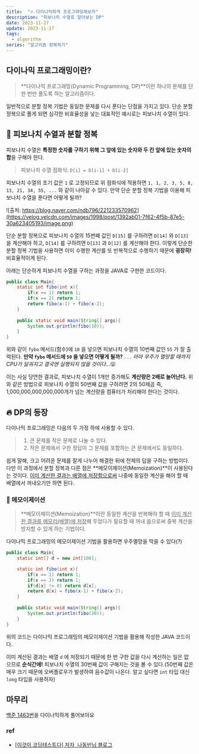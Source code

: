 ```yaml
---
title:  "🔥 다이나믹하게 프로그래밍해보자"
description: "피보나치 수열로 알아보는 DP"
date: 2023-11-27
update: 2023-11-27
tags:
  - algorithm
series: "알고리즘 정복하기"
---
```


## 다이나믹 프로그래밍이란?

> **다이나믹 프로그래밍(Dynamic Programming, DP)**이란 하나의 문제를 단 한 번만 풀도록 하는 알고리즘이다.

일반적으로 분할 정복 기법은 동일한 문제를 다시 푼다는 단점을 가지고 있다. 단순 분할 정복으로 풀게 되면 심각한 비효율성을 낳는 대표적인 예시로는 피보나치 수열이 있다.

## 📜 피보나치 수열과 분할 정복

피보나치 수열은 **특정한 숫자를 구하기 위해 그 앞에 있는 숫자와 두 칸 앞에 있는 숫자의 합**을 구해야 한다.

> 피보나치 수열 점화식: `D[i] = D[i-1] + D[i-2]`

피보나치 수열의 초기 값은 `1` 로 고정되므로 위 점화식에 적용하면 `1, 1, 2, 3, 5, 8, 13, 21, 34, 55, ...` 와 같이 나아갈 수 있다.
만약 단순 분할 정복 기법을 이용해 피보나치 수열을 푼다면 어떻게 될까?

![출처: https://blog.naver.com/ndb796/221233570962](https://velog.velcdn.com/images/1998/post/1392ab01-7f62-4f5b-87e5-30a623405193/image.png)

단순 분할 정복으로 피보나치 수열의 15번째 값인 `D[15]` 를 구하려면 `D[14]` 와 `D[13]` 을 계산해야 하고, `D[14]` 를 구하려면 `D[13]` 과 `D[12]` 를 계산해야 한다.
이렇게 단순한 분할 정복 기법을 사용하면 이미 수행한 계산를 또 반복적으로 수행하기 때문에 **굉장히!** 비효율적이게 된다.

아래는 단순하게 피보나치 수열을 구하는 과정을 JAVA로 구현한 코드이다.

```java
public class Main{
    static int fibo(int x){
        if(x == 1) return 1;
        if(x == 2) return 1;
        return fibo(x-1) + fibo(x-2);
    }
    
    public static void main(String[] args){
        System.out.println(fibo(10));
    }
}
```

위와 같이 `fybo` 메서드(함수)에 `10` 을 넣으면 피보나치 수열의 10번째 값인 `55` 가 잘 출력된다. **만약 `fybo` 메서드에 `50` 을 넣으면 어떻게 될까?**
.
.
.
_아마 우주가 멸망할 때까지 CPU가 달궈지고 결국엔 실행되지 않을 것이다..._😮

이는 사실 당연한 결과로, 피보나치 수열이 1개만 증가해도 **계산량은 2배로 늘어난다.** 위와 같은 방법으로 피보나치 수열의 50번째 값을 구하려면 2의 50제곱 즉, 1,000,000,000,000,000개가 넘는 계산량을 컴퓨터가 처리해야 한다는 것이다.

## 🔥 DP의 등장

다이나믹 프로그래밍은 다음의 두 가정 하에 사용할 수 있다.

> 1. 큰 문제를 작은 문제로 나눌 수 있다.
> 2. 작은 문제에서 구한 정답이 그 문제를 포함하는 큰 문제에서도 동일하다.

쉽게 말해, 크고 어려운 문제를 잘게 나누어 해결한 뒤에 전체의 답을 구하는 방법이다. 다만 이 과정에서 분할 정복과 다른 점은 **메모이제이션(Memoization)**이 사용된다는 것이다. <u>이미 계산한 결과는 배열에 저장함으로써</u> 나중에 동일한 계산을 해야 할 때 배열에서 꺼내오기만 하면 된다.

### 📝 메모이제이션
> **메모이제이션(Memoization)**이란 동일한 계산을 반복해야 할 때 <u>이미 계산한 결과를 메모리(배열)에 저장</u>해 두었다가 필요할 때 꺼내 씀으로써 중복 계산을 방지할 수 있게 하는 기법이다.

다이나믹 프로그래밍의 메모이제이션 기법을 활용하면 우주멸망을 막을 수 있다(?)

```java
public class Main{
    static int[] d = new int[100];

    static int fibo(int x){
        if(x == 1) return 1;
        if(x == 2) return 1;
        if(d[x] != 0) return d[x];
        return d[x] = fibo(x-1) + fibo(x-2);
    }
    
    public static void main(String[] args){
        System.out.println(fibo(30));
    }
}
```

위의 코드는 다이나믹 프로그래밍의 메모이제이션 기법을 활용해 작성한 JAVA 코드이다.

이미 계산된 결과는 배열 `d` 에 저장되기 때문에 한 번 구한 값을 다시 계산하는 일은 없으므로 **순식간에!** 피보나치 수열의 30번째 값이 구해지는 것을 볼 수 있다.(50번째 값은 매우 크기 때문에 오버플로우가 발생하여 음수값이 나온다. 알고 싶다면 `int` 타입 대신 `long` 타입을 사용하자)

## 마무리
[백준 1463번](https://www.acmicpc.net/problem/1463)을 다이나믹하게 풀어보아요
### ref
* <a href="https://www.google.com/" target="_blank">[이것이 코딩테스트다] 저자, 나동빈님 블로그</a>
